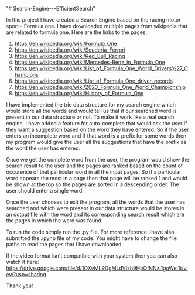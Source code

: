 "# Search-Engine---EfficientSearch" 


In this project I have created a Search Engine based on the racing motor sport - Formula one. I have downloaded multiple pages from wikipedia that are related to formula one. Here are the links to the pages:

1) https://en.wikipedia.org/wiki/Formula_One
2) https://en.wikipedia.org/wiki/Scuderia_Ferrari
3) https://en.wikipedia.org/wiki/Red_Bull_Racing
4) https://en.wikipedia.org/wiki/Mercedes-Benz_in_Formula_One
5) https://en.wikipedia.org/wiki/List_of_Formula_One_World_Drivers%27_Champions
6) https://en.wikipedia.org/wiki/List_of_Formula_One_driver_records
7) https://en.wikipedia.org/wiki/2023_Formula_One_World_Championship
8) https://en.wikipedia.org/wiki/History_of_Formula_One


I have implemented the trie data structure for my search engine which would store all the words and would tell us that if our searched word is present in our data structure or not. To make it work like a real search engine, I have added a feature for auto-complete that would ask the user if they want a suggestion based on the word they have entered. So if the user enters an incomplete word and if that word is a prefix for some words then my program would give the user all the suggestions that have the prefix as the word the user has entered.

Once we get the complete word from the user, the program would show the search result to the user and the pages are ranked based on the count of occurence of that particular word in all the input pages. So if a particular word appears the most in a page then that page will be ranked 1 and would be shown at the top so the pages are sorted in a descending order. The user should enter a single word.

Once the user chooses to exit the program, all the words that the user has searched and which were present in our data structure would be stores in an output file with the word and its corresponding search result which are the pages in which the word was found.

To run the code simply run the .py file. For more reference I have also submitted the .ipynb file of my code. You might have to change the file paths to read the pages that I have downloaded.

If the video format isn't compatible with your system then you can also watch it here: https://drive.google.com/file/d/1OXvML9DgMLdVIzh9HpOfNNzl1goWeI1t/view?usp=sharing

Thank you!
